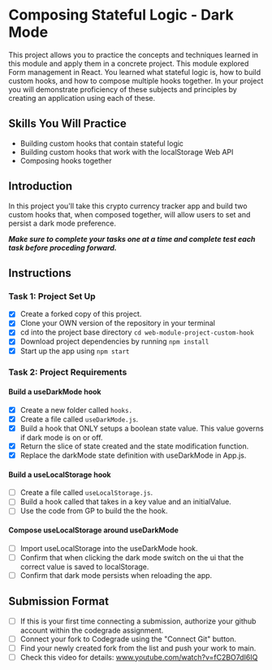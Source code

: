 # Composing Stateful Logic - Dark Mode

This project allows you to practice the concepts and techniques learned in this module and apply them in a concrete project. This module explored Form management in React. You learned what stateful logic is, how to build custom hooks, and how to compose multiple hooks together. In your project you will demonstrate proficiency of these subjects and principles by creating an application using each of these.

## Skills You Will Practice

- Building custom hooks that contain stateful logic
- Building custom hooks that work with the localStorage Web API
- Composing hooks together

## Introduction

In this project you'll take this crypto currency tracker app and build two custom hooks that, when composed together, will allow users to set and persist a dark mode preference.

***Make sure to complete your tasks one at a time and complete test each task before proceding forward.***

## Instructions

### Task 1: Project Set Up

* [x] Create a forked copy of this project.
* [x] Clone your OWN version of the repository in your terminal
* [x] cd into the project base directory `cd web-module-project-custom-hook`
* [x] Download project dependencies by running `npm install`
* [x] Start up the app using `npm start`

### Task 2: Project Requirements

#### Build a useDarkMode hook

* [x] Create a new folder called `hooks.`
* [x] Create a file called `useDarkMode.js`.
* [x] Build a hook that ONLY setups a boolean state value. This value governs if dark mode is on or off.
* [x] Return the slice of state created and the state modification function.
* [x] Replace the darkMode state definition with useDarkMode in App.js.

#### Build a useLocalStorage hook

* [ ] Create a file called `useLocalStorage.js`.
* [ ] Build a hook called that takes in a key value and an initialValue.
* [ ] Use the code from GP to build the the hook.

#### Compose useLocalStorage around useDarkMode

* [ ] Import useLocalStorage into the useDarkMode hook.
* [ ] Confirm that when clicking the dark mode switch on the ui that the correct value is saved to localStorage.
* [ ] Confirm that dark mode persists when reloading the app.

## Submission Format

- [ ] If this is your first time connecting a submission, authorize your github account within the codegrade assignment.
- [ ] Connect your fork to Codegrade using the "Connect Git" button.
- [ ] Find your newly created fork from the list and push your work to main.
- [ ] Check this video for details: www.youtube.com/watch?v=fC2BO7dI6IQ
